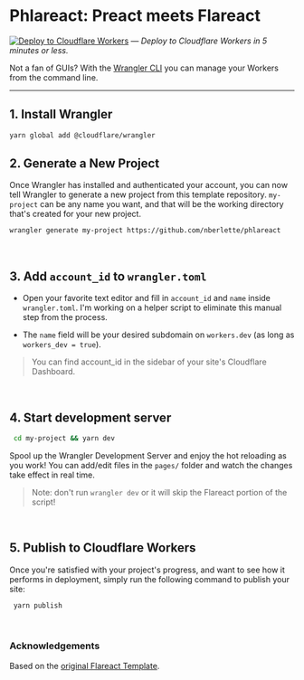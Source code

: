 # Phlareact: Preact meets Flareact

<a href="https://deploy.workers.cloudflare.com/?url=https://github.com/nberlette/phlareact&paid=true" target="_blank"><img src="https://img.shields.io/badge/Deploy-Cloudflare%20Worker-f8ae18.svg" alt="Deploy to Cloudflare Workers" /></a> &mdash; <em>Deploy to Cloudflare Workers in 5 minutes or less.</em>

Not a fan of GUIs? With the [Wrangler CLI](https://github.com/cloudflare/wrangler) you can manage your Workers from the command line.

---

## 1. Install Wrangler

```bash
yarn global add @cloudflare/wrangler
```

## 2. Generate a New Project

Once Wrangler has installed and authenticated your account, you can now tell Wrangler to generate a new project from this template repository. `my-project` can be any name you want, and that will be the working directory that's created for your new project.

```bash
wrangler generate my-project https://github.com/nberlette/phlareact
```

<br>

## 3. Add `account_id` to `wrangler.toml`

* Open your favorite text editor and fill in `account_id` and `name` inside `wrangler.toml`. I'm working on a helper script to eliminate this manual step from the process.

* The `name` field will be your desired subdomain on `workers.dev` (as long as `workers_dev = true`).

> You can find account_id in the sidebar of your site's Cloudflare Dashboard.


<br>

## 4. Start development server

```bash
 cd my-project && yarn dev
```

Spool up the Wrangler Development Server and enjoy the hot reloading as you work! You can add/edit files in the `pages/` folder and watch the changes take effect in real time.

> Note: don't run `wrangler dev` or it will skip the Flareact portion of the script!

<br>

## 5. Publish to Cloudflare Workers

Once you're satisfied with your project's progress, and want to see how it performs in deployment, simply run the following command to publish your site:

```bash
 yarn publish
```

<br>

### Acknowledgements

Based on the [original Flareact Template](https://github.com/flareact/flareact-template).

